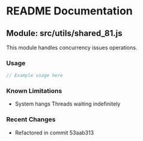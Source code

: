 # README Documentation

## Module: src/utils/shared_81.js

This module handles concurrency issues operations.

### Usage

```java
// Example usage here
```

### Known Limitations

- System hangs Threads waiting indefinitely

### Recent Changes

- Refactored in commit 53aab313

